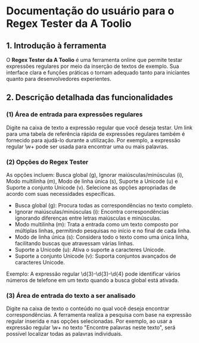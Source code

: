# Documentação do usuário para o Regex Tester da A Toolio

## 1. Introdução à ferramenta

O **Regex Tester da A Toolio** é uma ferramenta online que permite testar expressões regulares por meio da inserção de textos de exemplo. Sua interface clara e funções práticas o tornam adequado tanto para iniciantes quanto para desenvolvedores experientes.

## 2. Descrição detalhada das funcionalidades

### (1) Área de entrada para expressões regulares

Digite na caixa de texto a expressão regular que você deseja testar. Um link para uma tabela de referência rápida de expressões regulares também é fornecido para ajudá-lo durante a utilização. Por exemplo, a expressão regular \w+ pode ser usada para encontrar uma ou mais palavras.

### (2) Opções do Regex Tester

As opções incluem: Busca global (g), Ignorar maiúsculas/minúsculas (i), Modo multilinha (m), Modo de linha única (s), Suporte a Unicode (u) e Suporte a conjunto Unicode (v). Selecione as opções apropriadas de acordo com suas necessidades específicas.

- Busca global (g): Procura todas as correspondências no texto completo.
- Ignorar maiúsculas/minúsculas (i): Encontra correspondências ignorando diferenças entre letras maiúsculas e minúsculas.
- Modo multilinha (m): Trata a entrada como um texto composto por múltiplas linhas, permitindo pesquisas no início e no final de cada linha.
- Modo de linha única (s): Considera todo o texto como uma única linha, facilitando buscas que atravessam várias linhas.
- Suporte a Unicode (u): Ativa o suporte a caracteres Unicode.
- Suporte a conjunto Unicode (v): Suporta conjuntos avançados de caracteres Unicode.

Exemplo: A expressão regular \d{3}-\d{3}-\d{4} pode identificar vários números de telefone em um texto quando a busca global está ativada.

### (3) Área de entrada do texto a ser analisado

Digite na caixa de texto o conteúdo no qual você deseja encontrar correspondências. A ferramenta realiza a pesquisa com base na expressão regular inserida e nas opções selecionadas. Por exemplo, ao usar a expressão regular \w+ no texto "Encontre palavras neste texto", será possível localizar todas as palavras individuais.